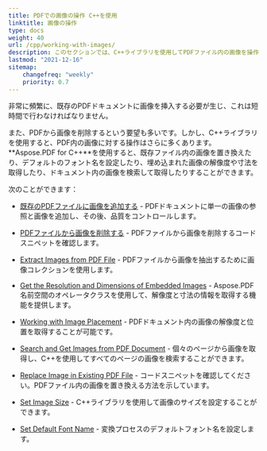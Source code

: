 ```yaml
---
title: PDFでの画像の操作 C++を使用
linktitle: 画像の操作
type: docs
weight: 40
url: /cpp/working-with-images/
description: このセクションでは、C++ライブラリを使用してPDFファイル内の画像を操作する機能について説明します。
lastmod: "2021-12-16"
sitemap:
    changefreq: "weekly"
    priority: 0.7
---
```


非常に頻繁に、既存のPDFドキュメントに画像を挿入する必要が生じ、これは短時間で行わなければなりません。

また、PDFから画像を削除するという要望も多いです。しかし、C++ライブラリを使用すると、PDF内の画像に対する操作はさらに多くあります。**Aspose.PDF for C++**を使用すると、既存ファイル内の画像を置き換えたり、デフォルトのフォント名を設定したり、埋め込まれた画像の解像度や寸法を取得したり、ドキュメント内の画像を検索して取得したりすることができます。

次のことができます：

- [既存のPDFファイルに画像を追加する](/pdf/cpp/add-image-to-existing-pdf-file/) - PDFドキュメントに単一の画像の参照と画像を追加し、その後、品質をコントロールします。

- [PDFファイルから画像を削除する](/pdf/cpp/delete-images-from-pdf-file/) - PDFファイルから画像を削除するコードスニペットを確認します。
- [Extract Images from PDF File](/pdf/cpp/extract-images-from-pdf-file/) - PDFファイルから画像を抽出するために画像コレクションを使用します。
- [Get the Resolution and Dimensions of Embedded Images](/pdf/cpp/get-resolution-and-dimensions-of-embedded-images/) - Aspose.PDF名前空間のオペレータクラスを使用して、解像度と寸法の情報を取得する機能を提供します。
- [Working with Image Placement](/pdf/cpp/working-with-image-placement/) - PDFドキュメント内の画像の解像度と位置を取得することが可能です。
- [Search and Get Images from PDF Document](/pdf/cpp/search-and-get-images-from-pdf-document/) - 個々のページから画像を取得し、C++を使用してすべてのページの画像を検索することができます。
- [Replace Image in Existing PDF File](/pdf/cpp/replace-image-in-existing-pdf-file/) - コードスニペットを確認してください。PDFファイル内の画像を置き換える方法を示しています。
- [Set Image Size](/pdf/cpp/set-image-size/) - C++ライブラリを使用して画像のサイズを設定することができます。

- [Set Default Font Name](/pdf/cpp/set-default-font-name/) - 変換プロセスのデフォルトフォント名を設定します。